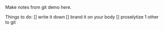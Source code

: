 Make notes from git demo here.

Things to do:
[] write it down
[] brand it on your body
[] proselytize 1 other to git
